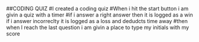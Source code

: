 ##CODING QUIZ 
#I created a coding quiz 
#When i hit the start button i am givin a quiz with a timer
#if i answer a right answer then it is logged as a win
if i answer incorreclty it is logged as a loss and dedudcts time away
#then when I reach the last question i am givin a place to type my initials with my score
